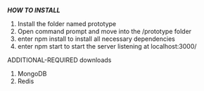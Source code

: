 ***HOW TO INSTALL***
1) Install the folder named prototype
2) Open command prompt and move into the /prototype folder
3) enter npm install to install all necessary dependencies
4) enter npm start to start the server listening at localhost:3000/

ADDITIONAL-REQUIRED downloads
1) MongoDB
2) Redis
